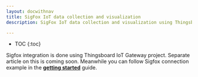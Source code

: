 ```yaml
---
layout: docwithnav
title: SigFox IoT data collection and visualization
description: SigFox IoT data collection and visualization using Thingsboard IoT Gateway

---
```


* TOC
{:toc}


Sigfox integration is done using Thingsboard IoT Gateway project. Separate article on this is coming soon. 
Meanwhile you can follow Sigfox connection example in the [**getting started**](/docs/iot-gateway/getting-started/) guide. 